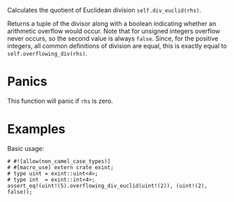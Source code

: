 Calculates the quotient of Euclidean division `self.div_euclid(rhs)`.

Returns a tuple of the divisor along with a boolean indicating whether an
arithmetic overflow would occur. Note that for unsigned integers overflow never
occurs, so the second value is always `false`. Since, for the positive integers,
all common definitions of division are equal, this is exactly equal to
`self.overflowing_div(rhs)`.

# Panics

This function will panic if `rhs` is zero.

# Examples

Basic usage:

```
# #![allow(non_camel_case_types)]
# #[macro_use] extern crate exint;
# type uint = exint::uint<4>;
# type int  = exint::int<4>;
assert_eq!(uint!(5).overflowing_div_euclid(uint!(2)), (uint!(2), false));
```
